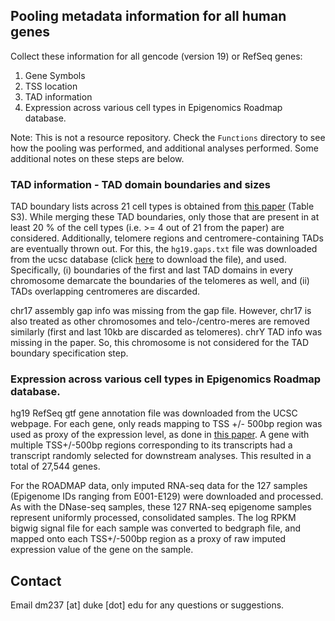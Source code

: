 ## Pooling metadata information for all human genes

Collect these information for all gencode (version 19) or RefSeq genes:
1. Gene Symbols
2. TSS location
3. TAD information
4. Expression across various cell types in Epigenomics Roadmap database.

Note: This is not a resource repository. Check the `Functions` directory
to see how the pooling was performed, and additional analyses performed. Some additional notes on these steps are below.


### TAD information - TAD domain boundaries and sizes

TAD boundary lists across 21 cell types is obtained from [this paper](http://www.sciencedirect.com/science/article/pii/S2211124716314814) (Table S3). While merging these TAD boundaries, only those that are present in at least 20 % of the cell types (i.e. >= 4 out of 21 from the paper) are considered. Additionally, telomere regions and centromere-containing TADs are eventually thrown out. For this, the `hg19.gaps.txt` file was downloaded from the ucsc database (click [here](hgdownload.cse.ucsc.edu/goldenPath/hg19/database/gap.txt.gz) to download the file), and used. Specifically, (i) boundaries of the first and last TAD domains in every chromosome demarcate the boundaries of the telomeres as well, and (ii) TADs overlapping centromeres are discarded.

chr17 assembly gap info was missing from the gap file. However, chr17 is also treated as other chromosomes and telo-/centro-meres are removed similarly (first and last 10kb are discarded as telomeres). chrY TAD info was missing in the paper. So, this chromosome is not considered for the TAD boundary specification step.


### Expression across various cell types in Epigenomics Roadmap database.

hg19 RefSeq gtf gene annotation file was downloaded from the UCSC webpage. For each gene, only reads mapping to TSS +/- 500bp region was used as proxy of the expression level, as done in [this paper](https://www.nature.com/articles/ng.3950). A gene with multiple TSS+/-500bp regions corresponding to its transcripts had a transcript randomly selected for downstream analyses. This resulted in a total of 27,544 genes.

For the ROADMAP data, only imputed RNA-seq data for the 127 samples (Epigenome IDs ranging from E001-E129) were downloaded and processed. As with the DNase-seq samples, these 127 RNA-seq epigenome samples represent uniformly processed, consolidated samples. The log RPKM bigwig signal file for each sample was converted to bedgraph file, and mapped onto each TSS+/-500bp region as a proxy of raw imputed expression value of the gene on the sample.


## Contact
Email dm237 [at] duke [dot] edu for any questions or suggestions.

